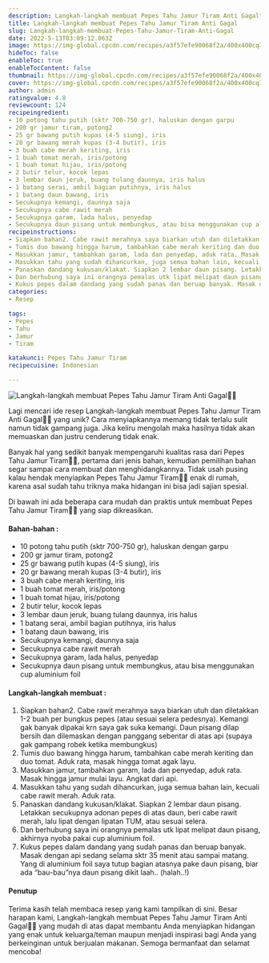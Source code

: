 ```yaml
---
description: Langkah-langkah membuat Pepes Tahu Jamur Tiram Anti Gagal"
title: Langkah-langkah membuat Pepes Tahu Jamur Tiram Anti Gagal
slug: Langkah-langkah-membuat-Pepes-Tahu-Jamur-Tiram-Anti-Gagal
date: 2022-5-13T03:09:12.063Z
image: https://img-global.cpcdn.com/recipes/a3f57efe90068f2a/400x400cq70/photo.jpg
hideToc: false
enableToc: true
enableTocContent: false
thumbnail: https://img-global.cpcdn.com/recipes/a3f57efe90068f2a/400x400cq70/photo.jpg
cover: https://img-global.cpcdn.com/recipes/a3f57efe90068f2a/400x400cq70/photo.jpg
author: admin
ratingvalue: 4.8
reviewcount: 124
recipeingredient:
- 10 potong tahu putih (sktr 700-750 gr), haluskan dengan garpu
- 200 gr jamur tiram, potong2
- 25 gr bawang putih kupas (4-5 siung), iris
- 20 gr bawang merah kupas (3-4 butir), iris
- 3 buah cabe merah keriting, iris
- 1 buah tomat merah, iris/potong
- 1 buah tomat hijau, iris/potong
- 2 butir telur, kocok lepas
- 3 lembar daun jeruk, buang tulang daunnya, iris halus
- 1 batang serai, ambil bagian putihnya, iris halus
- 1 batang daun bawang, iris
- Secukupnya kemangi, daunnya saja
- Secukupnya cabe rawit merah
- Secukupnya garam, lada halus, penyedap
- Secukupnya daun pisang untuk membungkus, atau bisa menggunakan cup aluminium foil
recipeinstructions:
- Siapkan bahan2. Cabe rawit merahnya saya biarkan utuh dan diletakkan 1-2 buah per bungkus pepes (atau sesuai selera pedesnya). Kemangi gak banyak dipakai krn saya gak suka kemangi. Daun pisang dilap bersih dan dilemaskan dengan panggang sebentar di atas api (supaya gak gampang robek ketika membungkus)
- Tumis duo bawang hingga harum, tambahkan cabe merah keriting dan duo tomat. Aduk rata, masak hingga tomat agak layu.
- Masukkan jamur, tambahkan garam, lada dan penyedap, aduk rata. Masak hingga jamur mulai layu. Angkat dari api.
- Masukkan tahu yang sudah dihancurkan, juga semua bahan lain, kecuali cabe rawit merah. Aduk rata.
- Panaskan dandang kukusan/klakat. Siapkan 2 lembar daun pisang. Letakkan secukupnya adonan pepes di atas daun, beri cabe rawit merah, lalu lipat dengan lipatan TUM, atau sesuai selera.
- Dan berhubung saya ini orangnya pemalas utk lipat melipat daun pisang, akhirnya nyoba pakai cup aluminium foil.
- Kukus pepes dalam dandang yang sudah panas dan beruap banyak. Masak dengan api sedang selama sktr 35 menit atau sampai matang. Yang di aluminium foil saya tutup bagian atasnya pake daun pisang, biar ada “bau-bau”nya daun pisang dikit laah.. (halah..!)
categories:
- Resep

tags:
- Pepes
- Tahu
- Jamur
- Tiram

katakunci: Pepes Tahu Jamur Tiram
recipecuisine: Indonesian

---
```


![Langkah-langkah membuat Pepes Tahu Jamur Tiram Anti Gagal👩‍🍳](https://img-global.cpcdn.com/recipes/a3f57efe90068f2a/400x400cq70/photo.jpg)

Lagi mencari ide resep Langkah-langkah membuat Pepes Tahu Jamur Tiram Anti Gagal👩‍🍳 yang unik? Cara menyiapkannya memang tidak terlalu sulit namun tidak gampang juga. Jika keliru mengolah maka hasilnya tidak akan memuaskan dan justru cenderung tidak enak.

Banyak hal yang sedikit banyak mempengaruhi kualitas rasa dari Pepes Tahu Jamur Tiram👩‍🍳, pertama dari jenis bahan, kemudian pemilihan bahan segar sampai cara membuat dan menghidangkannya. Tidak usah pusing kalau hendak menyiapkan Pepes Tahu Jamur Tiram👩‍🍳 enak di rumah, karena asal sudah tahu triknya maka hidangan ini bisa jadi sajian spesial.

Di bawah ini ada beberapa cara mudah dan praktis untuk membuat Pepes Tahu Jamur Tiram👩‍🍳 yang siap dikreasikan.

<!--inarticleads1-->

#### Bahan-bahan :

- 10 potong tahu putih (sktr 700-750 gr), haluskan dengan garpu
- 200 gr jamur tiram, potong2
- 25 gr bawang putih kupas (4-5 siung), iris
- 20 gr bawang merah kupas (3-4 butir), iris
- 3 buah cabe merah keriting, iris
- 1 buah tomat merah, iris/potong
- 1 buah tomat hijau, iris/potong
- 2 butir telur, kocok lepas
- 3 lembar daun jeruk, buang tulang daunnya, iris halus
- 1 batang serai, ambil bagian putihnya, iris halus
- 1 batang daun bawang, iris
- Secukupnya kemangi, daunnya saja
- Secukupnya cabe rawit merah
- Secukupnya garam, lada halus, penyedap
- Secukupnya daun pisang untuk membungkus, atau bisa menggunakan cup aluminium foil

<!--inarticleads2-->

#### Langkah-langkah membuat :

1. Siapkan bahan2. Cabe rawit merahnya saya biarkan utuh dan diletakkan 1-2 buah per bungkus pepes (atau sesuai selera pedesnya). Kemangi gak banyak dipakai krn saya gak suka kemangi. Daun pisang dilap bersih dan dilemaskan dengan panggang sebentar di atas api (supaya gak gampang robek ketika membungkus)
1. Tumis duo bawang hingga harum, tambahkan cabe merah keriting dan duo tomat. Aduk rata, masak hingga tomat agak layu.
1. Masukkan jamur, tambahkan garam, lada dan penyedap, aduk rata. Masak hingga jamur mulai layu. Angkat dari api.
1. Masukkan tahu yang sudah dihancurkan, juga semua bahan lain, kecuali cabe rawit merah. Aduk rata.
1. Panaskan dandang kukusan/klakat. Siapkan 2 lembar daun pisang. Letakkan secukupnya adonan pepes di atas daun, beri cabe rawit merah, lalu lipat dengan lipatan TUM, atau sesuai selera.
1. Dan berhubung saya ini orangnya pemalas utk lipat melipat daun pisang, akhirnya nyoba pakai cup aluminium foil.
1. Kukus pepes dalam dandang yang sudah panas dan beruap banyak. Masak dengan api sedang selama sktr 35 menit atau sampai matang. Yang di aluminium foil saya tutup bagian atasnya pake daun pisang, biar ada “bau-bau”nya daun pisang dikit laah.. (halah..!)

#### Penutup

Terima kasih telah membaca resep yang kami tampilkan di sini. Besar harapan kami, Langkah-langkah membuat Pepes Tahu Jamur Tiram Anti Gagal👩‍🍳 yang mudah di atas dapat membantu Anda menyiapkan hidangan yang enak untuk keluarga/teman maupun menjadi inspirasi bagi Anda yang berkeinginan untuk berjualan makanan. Semoga bermanfaat dan selamat mencoba!